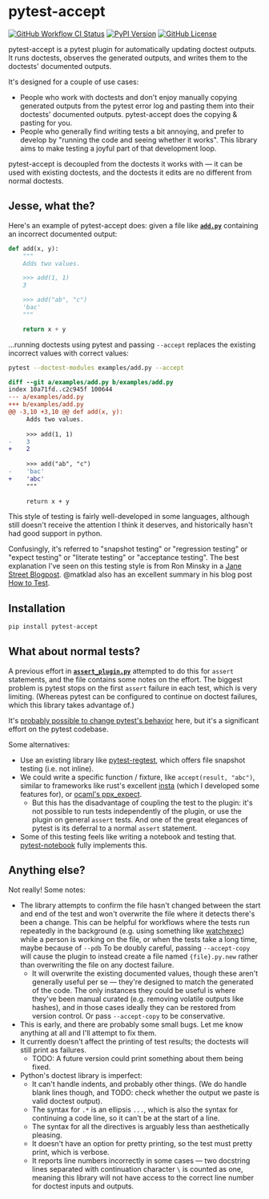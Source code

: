 # pytest-accept

[![GitHub Workflow CI Status](https://img.shields.io/github/workflow/status/max-sixty/pytest-accept/Test?logo=github&style=for-the-badge)](https://github.com/max-sixty/pytest-accept/actions?query=workflow:test)
[![PyPI Version](https://img.shields.io/pypi/v/pytest-accept?style=for-the-badge)](https://pypi.python.org/pypi/pytest-accept/)
[![GitHub License](https://img.shields.io/github/license/max-sixty/pytest-accept?style=for-the-badge)](https://github.com/max-sixty/pytest-accept/blob/main/LICENSE)

pytest-accept is a pytest plugin for automatically updating doctest outputs. It
runs doctests, observes the generated outputs, and writes them to the doctests'
documented outputs.

It's designed for a couple of use cases:

- People who work with doctests and don't enjoy manually copying generated
  outputs from the pytest error log and pasting them into their doctests'
  documented outputs. pytest-accept does the copying & pasting for you.
- People who generally find writing tests a bit annoying, and prefer to develop
  by "running the code and seeing whether it works". This library aims to make
  testing a joyful part of that development loop.

pytest-accept is decoupled from the doctests it works with — it can be used with
existing doctests, and the doctests it edits are no different from normal
doctests.

## Jesse, what the?

Here's an example of pytest-accept does: given a file like
[**`add.py`**](examples/add.py) containing an incorrect documented output:

```python
def add(x, y):
    """
    Adds two values.

    >>> add(1, 1)
    3

    >>> add("ab", "c")
    'bac'
    """

    return x + y
```

...running doctests using pytest and passing `--accept` replaces the existing
incorrect values with correct values:

```sh
pytest --doctest-modules examples/add.py --accept
```

```diff
diff --git a/examples/add.py b/examples/add.py
index 10a71fd..c2c945f 100644
--- a/examples/add.py
+++ b/examples/add.py
@@ -3,10 +3,10 @@ def add(x, y):
     Adds two values.
 
     >>> add(1, 1)
-    3
+    2
 
     >>> add("ab", "c")
-    'bac'
+    'abc'
     """
 
     return x + y

```

This style of testing is fairly well-developed in some languages, although still
doesn't receive the attention I think it deserves, and historically hasn't had
good support in python.

Confusingly, it's referred to "snapshot testing" or "regression testing" or
"expect testing" or "literate testing" or "acceptance testing". The best
explanation I've seen on this testing style is from Ron Minsky in a [Jane Street
Blogpost](https://blog.janestreet.com/testing-with-expectations/). @matklad
also has an excellent summary in his blog post [How to
Test](https://matklad.github.io//2021/05/31/how-to-test.html).

## Installation

```sh
pip install pytest-accept
```

## What about normal tests?

A previous effort in [**`assert_plugin.py`**](pytest_accept/assert_plugin.py)
attempted to do this for `assert` statements, and the file contains some notes
on the effort. The biggest problem is pytest stops on the first `assert` failure
in each test, which is very limiting. (Whereas pytest can be configured to
continue on doctest failures, which this library takes advantage of.)

It's [probably possible to change pytest's
behavior](https://mail.python.org/pipermail/pytest-dev/2020-March/004918.html)
here, but it's a significant effort on the pytest codebase.

Some alternatives:

- Use an existing library like
  [pytest-regtest](https://gitlab.com/uweschmitt/pytest-regtest), which offers
  file snapshot testing (i.e. not inline).
- We could write a specific function / fixture, like `accept(result, "abc")`,
  similar to frameworks like rust's excellent
  [insta](https://github.com/mitsuhiko/insta) (which I developed some features
  for), or [ocaml's ppx_expect](https://github.com/janestreet/ppx_expect).
  - But this has the disadvantage of coupling the test to the plugin: it's not
    possible to run tests independently of the plugin, or use the plugin on
    general `assert` tests. And one of the great elegances of pytest is its
    deferral to a normal `assert` statement.
- Some of this testing feels like writing a notebook and testing that.
  [pytest-notebook](https://github.com/chrisjsewell/pytest-notebook) fully
  implements this.

## Anything else?

Not really! Some notes:

- The library attempts to confirm the file hasn't changed between the start and
  end of the test and won't overwrite the file where it detects there's been a
  change. This can be helpful for workflows where the tests run repeatedly in
  the background (e.g. using something like
  [watchexec](https://github.com/watchexec/watchexec)) while a person is working
  on the file, or when the tests take a long time, maybe because of `--pdb` To
  be doubly careful, passing `--accept-copy` will cause the plugin to instead
  create a file named `{file}.py.new` rather than overwriting the file on any
  doctest failure.
  - It will overwrite the existing documented values, though these aren't
    generally useful per se — they're designed to match the generated of the
    code. The only instances they could be useful is where they've been manual
    curated (e.g. removing volatile outputs like hashes), and in those cases
    ideally they can be restored from version control. Or pass `--accept-copy`
    to be conservative.
- This is early, and there are probably some small bugs. Let me know anything at
  all and I'll attempt to fix them.
- It currently doesn't affect the printing of test results; the doctests will
  still print as failures.
  - TODO: A future version could print something about them being fixed.
- Python's doctest library is imperfect:
  - It can't handle indents, and probably other things. (We do handle blank
    lines though, and TODO: check whether the output we paste is valid doctest
    output).
  - The syntax for `.*` is an ellipsis `...`, which is also the syntax for
    continuing a code line, so it can't be at the start of a line.
  - The syntax for all the directives is arguably less than aesthetically
    pleasing.
  - It doesn't have an option for pretty printing, so the test must pretty
    print, which is verbose.
  - It reports line numbers incorrectly in some cases — two docstring lines
    separated with continuation character `\` is counted as one, meaning this
    library will not have access to the correct line number for doctest inputs
    and outputs.
